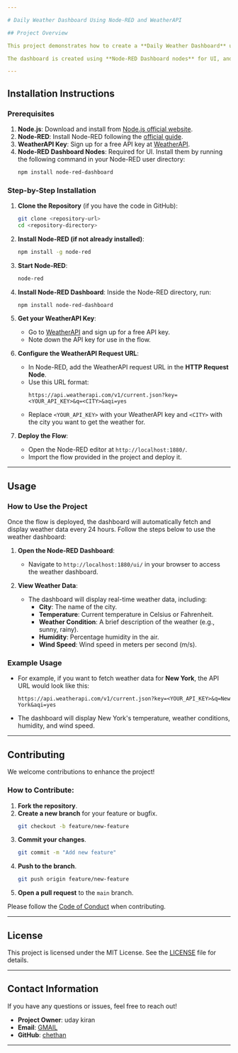 ```yaml
---

# Daily Weather Dashboard Using Node-RED and WeatherAPI

## Project Overview

This project demonstrates how to create a **Daily Weather Dashboard** using [Node-RED](https://nodered.org/) and [WeatherAPI](https://www.weatherapi.com/). The dashboard fetches real-time weather data for a user-selected city and displays current temperature, weather condition, wind speed, and humidity. The data updates automatically every 24 hours, ensuring users have up-to-date weather information.

The dashboard is created using **Node-RED Dashboard nodes** for UI, and it connects to the WeatherAPI to fetch live weather data.

---
```


## Installation Instructions

### Prerequisites

1. **Node.js**: Download and install from [Node.js official website](https://nodejs.org/).
2. **Node-RED**: Install Node-RED following the [official guide](https://nodered.org/docs/getting-started/).
3. **WeatherAPI Key**: Sign up for a free API key at [WeatherAPI](https://www.weatherapi.com/signup.aspx).
4. **Node-RED Dashboard Nodes**: Required for UI. Install them by running the following command in your Node-RED user directory:
   ```bash
   npm install node-red-dashboard
   ```

### Step-by-Step Installation

1. **Clone the Repository** (if you have the code in GitHub):
   ```bash
   git clone <repository-url>
   cd <repository-directory>
   ```

2. **Install Node-RED (if not already installed)**:
   ```bash
   npm install -g node-red
   ```

3. **Start Node-RED**:
   ```bash
   node-red
   ```

4. **Install Node-RED Dashboard**:
   Inside the Node-RED directory, run:
   ```bash
   npm install node-red-dashboard
   ```

5. **Get your WeatherAPI Key**:
   - Go to [WeatherAPI](https://www.weatherapi.com/signup.aspx) and sign up for a free API key.
   - Note down the API key for use in the flow.

6. **Configure the WeatherAPI Request URL**:
   - In Node-RED, add the WeatherAPI request URL in the **HTTP Request Node**.
   - Use this URL format:
     ```
     https://api.weatherapi.com/v1/current.json?key=<YOUR_API_KEY>&q=<CITY>&aqi=yes
     ```
   - Replace `<YOUR_API_KEY>` with your WeatherAPI key and `<CITY>` with the city you want to get the weather for.

7. **Deploy the Flow**:
   - Open the Node-RED editor at `http://localhost:1880/`.
   - Import the flow provided in the project and deploy it.

---

## Usage

### How to Use the Project

Once the flow is deployed, the dashboard will automatically fetch and display weather data every 24 hours. Follow the steps below to use the weather dashboard:

1. **Open the Node-RED Dashboard**:
   - Navigate to `http://localhost:1880/ui/` in your browser to access the weather dashboard.

2. **View Weather Data**:
   - The dashboard will display real-time weather data, including:
     - **City**: The name of the city.
     - **Temperature**: Current temperature in Celsius or Fahrenheit.
     - **Weather Condition**: A brief description of the weather (e.g., sunny, rainy).
     - **Humidity**: Percentage humidity in the air.
     - **Wind Speed**: Wind speed in meters per second (m/s).

### Example Usage

- For example, if you want to fetch weather data for **New York**, the API URL would look like this:
  ```
  https://api.weatherapi.com/v1/current.json?key=<YOUR_API_KEY>&q=New York&aqi=yes
  ```
- The dashboard will display New York's temperature, weather conditions, humidity, and wind speed.

---

## Contributing

We welcome contributions to enhance the project!

### How to Contribute:

1. **Fork the repository**.
2. **Create a new branch** for your feature or bugfix.
   ```bash
   git checkout -b feature/new-feature
   ```
3. **Commit your changes**.
   ```bash
   git commit -m "Add new feature"
   ```
4. **Push to the branch**.
   ```bash
   git push origin feature/new-feature
   ```
5. **Open a pull request** to the `main` branch.

Please follow the [Code of Conduct](CODE_OF_CONDUCT.md) when contributing.

---

## License

This project is licensed under the MIT License. See the [LICENSE](LICENSE) file for details.

---

## Contact Information

If you have any questions or issues, feel free to reach out!

- **Project Owner**: uday kiran 
- **Email**: [GMAIL](madhamshettychethan@gmail.com)
- **GitHub**: [chethan](https://github.com/chethan2k2)

---
